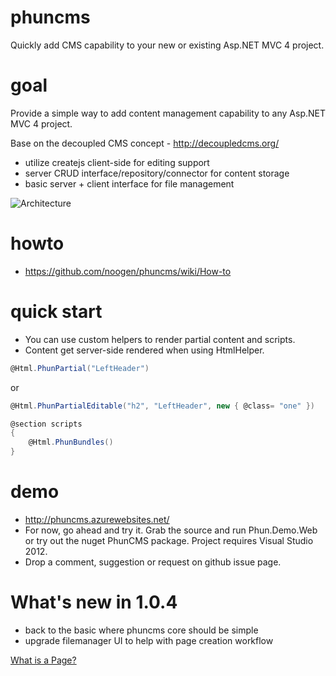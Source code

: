 phuncms
======

Quickly add CMS capability to your new or existing Asp.NET MVC 4 project.

goal
======
Provide a simple way to add content management capability to any Asp.NET MVC 4 project.

Base on the decoupled CMS concept - http://decoupledcms.org/
   - utilize createjs client-side for editing support
   - server CRUD interface/repository/connector for content storage
   - basic server + client interface for file management

![Architecture](http://i.imgur.com/chzYYGN.png)

howto 
======
 - https://github.com/noogen/phuncms/wiki/How-to
 
quick start
========
 - You can use custom helpers to render partial content and scripts.
 - Content get server-side rendered when using HtmlHelper.

```c#
@Html.PhunPartial("LeftHeader") 
```
or

```c#
@Html.PhunPartialEditable("h2", "LeftHeader", new { @class= "one" })

@section scripts
{
    @Html.PhunBundles()
}
```

demo
======
- http://phuncms.azurewebsites.net/
- For now, go ahead and try it.  Grab the source and run Phun.Demo.Web or try out the nuget PhunCMS package.  Project requires Visual Studio 2012.
- Drop a comment, suggestion or request on github issue page.

What's new in 1.0.4
======
- back to the basic where phuncms core should be simple
- upgrade filemanager UI to help with page creation workflow

[What is a Page?](https://github.com/noogen/phuncms/wiki/What-is-a-Page%3F)

